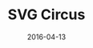 ---
layout: site
title: "SVG Circus"
date: 2016-04-13
categories: [community]
version: 1.2.19
major: 1
minor: 2
patch: 19
slug: svg-circus
link: http://svgcircus.com/
submitter: lpolepeddi
permalink: /sites/:slug
---